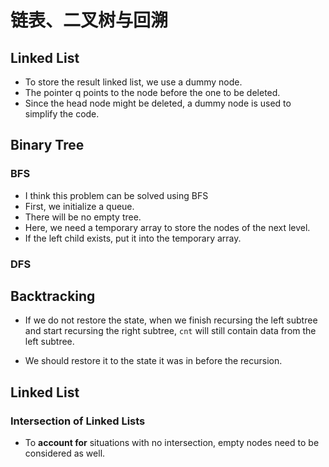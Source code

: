 # 链表、二叉树与回溯

## Linked List

- To store the result linked list, we use a dummy node.
- The pointer q points to the node before the one to be deleted.
- Since the head node might be deleted, a dummy node is used to simplify the code.

## Binary Tree

### BFS

- I think this problem can be solved using BFS
- First, we initialize a queue.
- There will be no empty tree.
- Here, we need a temporary array to store the nodes of the next level.
- If the left child exists, put it into the temporary array.

### DFS

## Backtracking

- If we do not restore the state, when we finish recursing the left subtree and start recursing the right subtree, `cnt` will still contain data from the left subtree.

- We should restore it to the state it was in before the recursion.

## Linked List

### Intersection of Linked Lists

- To **account for** situations with no intersection, empty nodes need to be considered as well.
